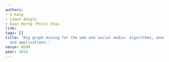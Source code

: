 ```yaml
---
authors:
- U Kang
- Leman Akoglu
- Duen Horng (Polo) Chau
link:
tags: []
title: 'Big graph mining for the web and social media: algorithms, anomaly detection,
  and applications.'
venue: WSDM
year: 2014
---
```

